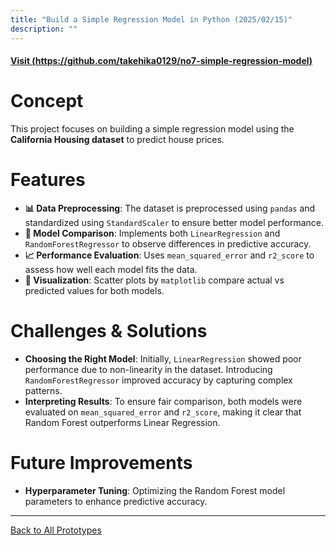 ```yaml
---
title: "Build a Simple Regression Model in Python (2025/02/15)"
description: ""
---
```


#### [Visit (https://github.com/takehika0129/no7-simple-regression-model)](https://github.com/takehika0129/no7-simple-regression-model)

# **Concept**
This project focuses on building a simple regression model using the **California Housing dataset** to predict house prices.


# **Features**
- **📊 Data Preprocessing**: The dataset is preprocessed using `pandas` and standardized using `StandardScaler` to ensure better model performance.
- **🔢 Model Comparison**: Implements both `LinearRegression` and `RandomForestRegressor` to observe differences in predictive accuracy.
- **📈 Performance Evaluation**: Uses `mean_squared_error` and `r2_score` to assess how well each model fits the data.
- **🎨 Visualization**: Scatter plots by `matplotlib` compare actual vs predicted values for both models.


# **Challenges & Solutions**  
- **Choosing the Right Model**: Initially, `LinearRegression` showed poor performance due to non-linearity in the dataset. Introducing `RandomForestRegressor` improved accuracy by capturing complex patterns.
- **Interpreting Results**: To ensure fair comparison, both models were evaluated on `mean_squared_error` and `r2_score`, making it clear that Random Forest outperforms Linear Regression.

  
# **Future Improvements**
- **Hyperparameter Tuning**: Optimizing the Random Forest model parameters to enhance predictive accuracy.

---
[Back to All Prototypes](../index.md)
